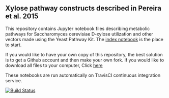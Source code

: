 ## Xylose pathway constructs described in Pereira et al. 2015

This repository contains Jupyter notebook files describing metabolic pathways
for Saccharomyces cerevisiae D-xylose utilization and other vectors 
made using the Yeast Pathway Kit. The [index notebook](http://nbviewer.ipython.org/github/BjornFJohansson/ypk-xylose-pathways/blob/master/index.ipynb)
is the place to start.

If you would like to have your own copy of this repository, the best solution is to get a 
Github account and then make your own fork. If you would like to download all files to your 
computer, Click [here](https://github.com/BjornFJohansson/ypk-xylose-pathways/archive/master.zip)


These notebooks are run automatically on TravisCI continuous integration service.

[![Build Status](https://travis-ci.org/BjornFJohansson/ypk-xylose-pathways.svg?branch=master)](https://travis-ci.org/BjornFJohansson/ypk-xylose-pathways)
